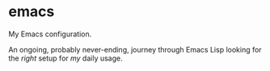 emacs
=====

My Emacs configuration.

An ongoing, probably never-ending, journey through Emacs Lisp looking for the *right* setup for *my* daily usage.
